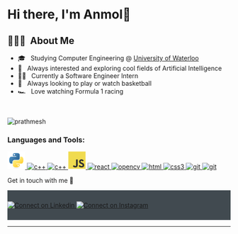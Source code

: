 ### <h1> Hi there, I'm Anmol👋  </h1>

## 👨🏻‍💻 &nbsp;About Me 

- 🎓 &nbsp; Studying Computer Engineering @ <a href="https://uwaterloo.ca/future-students/programs/computer-engineering">University of Waterloo</a>
- 🦾 &nbsp; Always interested and exploring cool fields of Artificial Intelligence
- 👨‍💻 &nbsp; Currently a Software Engineer Intern
- 🏀 &nbsp; Always looking to play or watch basketball
- 🏎 &nbsp; Love watching Formula 1 racing


<br>
<p align="left"> <img src="https://komarev.com/ghpvc/?username=prathmesh16&label=Profile%20views&color=0e75b6&style=flat" alt="prathmesh" /> </p>
<!--
**anmoltyagi1/anmoltyagi1** is a ✨ _special_ ✨ repository because its `README.md` (this file) appears on your GitHub profile.

Here are some ideas to get you started:

- 🔭 I’m currently working on ...
- 🌱 I’m currently learning ...
- 👯 I’m looking to collaborate on ...
- 🤔 I’m looking for help with ...
- 💬 Ask me about ...
- 📫 How to reach me: ...
- 😄 Pronouns: ...
- ⚡ Fun fact: ...
-->

<!---
![Leetcode Stats](https://leetcode.card.workers.dev/?username=Anmol_Tyagi&extension=activity&theme=nord)
--->

<h3 align="left">Languages and Tools:</h3>
<p align="left">  
  
  <a href="https://www.python.org" target="_blank" rel="noreferrer"> <img src="https://raw.githubusercontent.com/devicons/devicon/master/icons/python/python-original.svg" alt="python" width="40" height="40"/> </a> <a href="https://www.cplusplus.com" target="_blank" rel="noreferrer"> <img src="https://raw.githubusercontent.com/jmnote/z-icons/master/svg/cpp.svg" alt="c++" width="40" height="40"/> </a><a href="https://www.w3schools.com/java/" target="_blank" rel="noreferrer"> <img src="https://raw.githubusercontent.com/jmnote/z-icons/master/svg/java.svg" alt="c++" width="40" height="40"/> </a><a href="https://developer.mozilla.org/en-US/docs/Web/JavaScript" target="_blank" rel="noreferrer"> <img src="https://raw.githubusercontent.com/devicons/devicon/master/icons/javascript/javascript-original.svg" alt="javascript" width="40" height="40"/> </a> <a href="https://reactjs.org" target="_blank" rel="noreferrer"> <img src="https://upload.wikimedia.org/wikipedia/commons/thumb/a/a7/React-icon.svg/2300px-React-icon.svg.png" alt="react" width="40" height="40"/> </a> 
<a href="https://nextjs.org" target="_blank" rel="noreferrer"> <img src="https://camo.githubusercontent.com/92ec9eb7eeab7db4f5919e3205918918c42e6772562afb4112a2909c1aaaa875/68747470733a2f2f6173736574732e76657263656c2e636f6d2f696d6167652f75706c6f61642f76313630373535343338352f7265706f7369746f726965732f6e6578742d6a732f6e6578742d6c6f676f2e706e67" alt="opencv" width="40" height="40"/> </a> <a href="https://www.w3schools.com/html5/" target="_blank" rel="noreferrer"> <img src="https://cdn-icons-png.flaticon.com/512/732/732212.png" alt="html" width="40" height="40"/> </a> <a href="https://www.w3schools.com/css/" target="_blank" rel="noreferrer"> <img src="https://cdn4.iconfinder.com/data/icons/iconsimple-programming/512/css-512.png" alt="css3" width="40" height="40"/> </a> <a href="https://git-scm.com/" target="_blank" rel="noreferrer"> <img src="https://www.vectorlogo.zone/logos/git-scm/git-scm-icon.svg" alt="git" width="40" height="40"/> </a>
  <a href="https://git-scm.com/" target="_blank" rel="noreferrer"> <img src="https://raw.githubusercontent.com/jmnote/z-icons/master/svg/bash.svg" alt="git" width="40" height="40"/> </a>
 

  

</p>


Get in touch with me 💬
<div align="left" style="background:#414a50; padding: 25px 0;">
     <a href="https://www.linkedin.com/in/anmoltyagi1/">
        <img src="https://raw.githubusercontent.com/Iwi4a/iwi4a/master/assets/linkedin.svg" alt="Connect on Linkedin" width="40" height="40" >
    </a>
    <a href="https://www.instagram.com/_anmoltyagii/">
        <img src="https://cdn-icons-png.flaticon.com/512/174/174855.png" alt="Connect on Instagram" width="40" height="40" >
    </a>
  
    
  
</div>


-----

